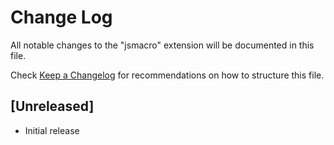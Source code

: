 # Change Log
All notable changes to the "jsmacro" extension will be documented in this file.

Check [Keep a Changelog](http://keepachangelog.com/) for recommendations on how to structure this file.

## [Unreleased]
- Initial release